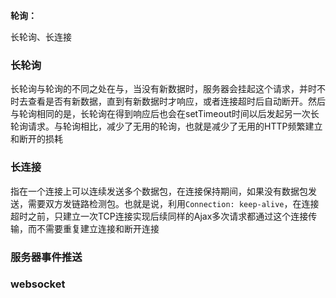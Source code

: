 **轮询：**

长轮询、长连接

### 长轮询

长轮询与轮询的不同之处在与，当没有新数据时，服务器会挂起这个请求，并时不时去查看是否有新数据，直到有新数据时才响应，或者连接超时后自动断开。然后与轮询相同的是，长轮询在得到响应后也会在setTimeout时间以后发起另一次长轮询请求。与轮询相比，减少了无用的轮询，也就是减少了无用的HTTP频繁建立和断开的损耗

### 长连接

指在一个连接上可以连续发送多个数据包，在连接保持期间，如果没有数据包发送，需要双方发链路检测包。也就是说，利用`Connection: keep-alive`，在连接超时之前，只建立一次TCP连接实现后续同样的Ajax多次请求都通过这个连接传输，而不需要重复建立连接和断开连接

### 服务器事件推送





### websocket



